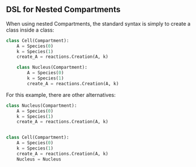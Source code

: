 ## DSL for Nested Compartments

When using nested Compartments, the standard syntax is simply to create a class inside a class:

```python
class Cell(Compartment):
    A = Species(0)
    k = Species(1)
    create_A = reactions.Creation(A, k)

    class Nucleus(Compartment):
        A = Species(0)
        k = Species(1)
        create_A = reactions.Creation(A, k)
```

For this example, there are other alternatives:

```python
class Nucleus(Compartment):
    A = Species(0)
    k = Species(1)
    create_A = reactions.Creation(A, k)


class Cell(Compartment):
    A = Species(0)
    k = Species(1)
    create_A = reactions.Creation(A, k)
    Nucleus = Nucleus
```
